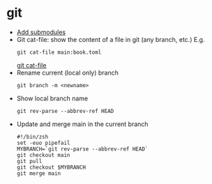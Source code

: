 # git

- [Add submodules](https://devconnected.com/how-to-add-and-update-git-submodules/)
- Git cat-file: show the content of a file in git (any branch, etc.) E.g.
  ```
  git cat-file main:book.toml
  ```
  [git cat-file](https://git-scm.com/docs/git-cat-file)
- Rename current (local only) branch
  ```
  git branch -m <newname>
  ```
- Show local branch name
  ```
  git rev-parse --abbrev-ref HEAD
  ```
- Update and merge main in the current branch
  ```
  #!/bin/zsh
  set -euo pipefail
  MYBRANCH=`git rev-parse --abbrev-ref HEAD`
  git checkout main
  git pull
  git checkout $MYBRANCH
  git merge main
  ```  
  
